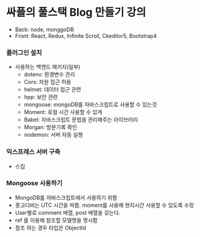 # 싸플의 풀스택 Blog 만들기 강의



* Back: node, monggoDB
* Front: React, Redux, Infinite Scroll, Ckeditor5, Bootstrap4



### 플러그인 설치

* 사용하는 백엔드 패키지(일부)
  * dotenv: 환경변수 관리
  * Cors: 자원 접근 허용
  * helmet: 데이터 접근 관련 
  * hpp: 보안 관련 
  * mongoose: mongoDB를 자바스크립트로 사용할 수 있는것
  * Moment: 로컬 시간 사용할 수 있게
  * Babel:  자바스크립트 문법을 관리해주는 라이브러리
  * Morgan: 방문기록 확인
  * nodemon: 서버 자동 실행

### 익스프레스 서버 구축

* 스킵

### Mongoose 사용하기

* MongoDB를 자바스크립트에서 사용하기 위함
* 몽고디비는 UTC 시간을 따름. moment를 사용해 현지시간 사용할 수 있도록 수정
* User별로 comment 배열, post 배열을 갖는다.
* ref 를 이용해 참조할 모델명을 명시함
* 참조 하는 경우 타입은 ObjectId

